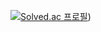 [![Solved.ac
프로필](http://mazassumnida.wtf/api/v2/generate_badge?boj=ddochi132)](https://solved.ac/ddochi132))
